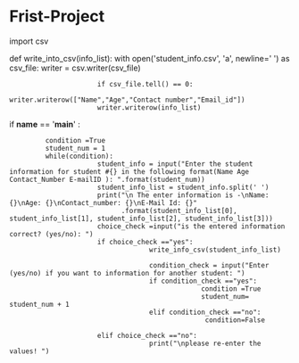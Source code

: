 # Frist-Project
import csv

def write_into_csv(info_list):
             with open('student_info.csv', 'a', newline=' ') as csv_file:
                          writer = csv.writer(csv_file)

                          if csv_file.tell() == 0:
                                       writer.writerow(["Name","Age","Contact number","Email_id"])
                          writer.writerow(info_list)
                          
if __name__ == '__main__' :
             
             condition =True
             student_num = 1
             while(condition):
                          student_info = input("Enter the student  information for student #{} in the following format(Name Age Contact_Number E-mailID ): ".format(student_num))
                          student_info_list = student_info.split(' ')
                          print("\n The enter information is -\nName: {}\nAge: {}\nContact_number: {}\nE-Mail Id: {}"
                                .format(student_info_list[0], student_info_list[1], student_info_list[2], student_info_list[3]))
                          choice_check =input("is the entered information correct? (yes/no): ")
                          if choice_check =="yes":
                                       write_info_csv(student_info_list)
                          
                                       condition_check = input("Enter (yes/no) if you want to information for another student: ")
                                       if condition_check =="yes":
                                                    condition =True
                                                    student_num= student_num + 1
                                       elif condition_check =="no":
                                                     condition=False

                          elif choice_check =="no":
                                       print("\nplease re-enter the values! ")
                          
                          
